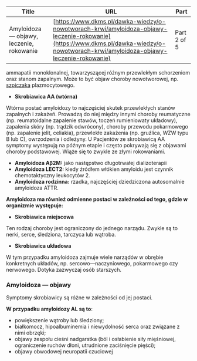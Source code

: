 | **Title**       | **URL**           | **Part**              |
|-----------------|-------------------|-----------------------|
| Amyloidoza — objawy, leczenie, rokowanie         | [https://www.dkms.pl/dawka-wiedzy/o-nowotworach-krwi/amyloidoza-objawy-leczenie-rokowanie](https://www.dkms.pl/dawka-wiedzy/o-nowotworach-krwi/amyloidoza-objawy-leczenie-rokowanie)    | Part 2 of 5          |

ammapatii monoklonalnej, towarzyszącej różnym przewlekłym schorzeniom oraz stanom zapalnym. Może to być objaw choroby nowotworowej, np. [szpiczaka](https://www.dkms.pl/dawka-wiedzy/o-nowotworach-krwi/szpiczak-jaka-to-jest-choroba-jakie-sa-objawy-jak-wyglada-leczenie-oraz-rokowanie) plazmocytowego.


* **Skrobiawica AA (wtórna)**


Wtórna postać amyloidozy to najczęściej skutek przewlekłych stanów zapalnych i zakażeń. Prowadzą do niej między innymi choroby reumatyczne (np. reumatoidalne zapalenie stawów, toczeń rumieniowaty układowy), zapalenia skóry (np. trądzik odwrócony), choroby przewodu pokarmowego (np. zapalenie jelit, celiakia), przewlekłe zakażenia (np. gruźlica, WZW typu B lub C), owrzodzenia i odleżyny. U Pacjentów ze skrobiawicą AA symptomy występują na późnym etapie i często pokrywają się z objawami choroby podstawowej. Wiąże się to zwykle ze złymi rokowaniami.


* **Amyloidoza Aβ2M:** jako następstwo długotrwałej dializoterapii
* **Amyloidoza LECT2:** kiedy źródłem włókien amyloidu jest czynnik chemotaktyczny leukocytów 2\.
* **Amyloidoza rodzinna:** rzadka, najczęściej dziedziczona autosomalnie amyloidoza ATTR.


**Amyloidoza ma również odmienne postaci w zależności od tego, gdzie w organizmie występuje:**


* **Skrobiawica miejscowa**


Ten rodzaj choroby jest ograniczony do jednego narządu. Zwykle są to nerki, serce, śledziona, tarczyca lub wątroba.


* **Skrobiawica układowa**


W tym przypadku amyloidoza zajmuje wiele narządów w obrębie konkretnych układów, np. sercowo—naczyniowego, pokarmowego czy nerwowego. Dotyka zazwyczaj osób starszych.


### Amyloidoza — objawy


Symptomy skrobiawicy są różne w zależności od jej postaci.


**W przypadku amyloidozy AL są to**:


* powiększenie wątroby lub śledziony;
* białkomocz, hipoalbuminemia i niewydolność serca oraz związane z nimi obrzęki;
* objawy zespołu cieśni nadgarstka (ból i osłabienie siły mięśniowej, ograniczenie ruchów dłoni, utrudnione zaciśnięcie pięści);
* objawy obwodowej neuropatii czuciowej